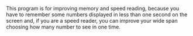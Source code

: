 This program is for improving memory and speed reading, 
because you have to remember some numbers displayed 
in less than one second on the screen and, 
if you are a speed reader, you can improve your wide span
choosing how many number to see in one time.